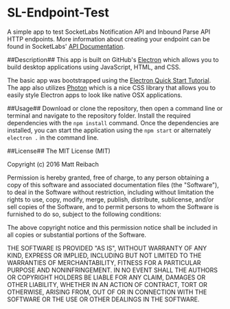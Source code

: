 # SL-Endpoint-Test
A simple app to test SocketLabs Notification API and Inbound Parse API HTTP endpoints.  More information about creating your endpoint can be found in SocketLabs' [API Documentation](http://www.socketlabs.com/api-reference/).

##Description##
This app is built on GitHub's [Electron](http://electron.atom.io/) which allows you to build desktop applications using JavaScript, HTML, and CSS.

The basic app was bootstrapped using the [Electron Quick Start Tutorial](http://electron.atom.io/docs/tutorial/quick-start/).  The app also utilizes [Photon](http://photonkit.com/) which is a nice CSS library that allows you to easily style Electron apps to look like native OSX applications.

##Usage##
Download or clone the repository, then open a command line or terminal and navigate to the repository folder.  Install the required dependencies with the `npm install` command.  Once the dependencies are installed, you can start the application using the `npm start` or alternately `electron .` in the command line.

##License##
The MIT License (MIT)

Copyright (c) 2016 Matt Reibach

Permission is hereby granted, free of charge, to any person obtaining a copy
of this software and associated documentation files (the "Software"), to deal
in the Software without restriction, including without limitation the rights
to use, copy, modify, merge, publish, distribute, sublicense, and/or sell
copies of the Software, and to permit persons to whom the Software is
furnished to do so, subject to the following conditions:

The above copyright notice and this permission notice shall be included in all
copies or substantial portions of the Software.

THE SOFTWARE IS PROVIDED "AS IS", WITHOUT WARRANTY OF ANY KIND, EXPRESS OR
IMPLIED, INCLUDING BUT NOT LIMITED TO THE WARRANTIES OF MERCHANTABILITY,
FITNESS FOR A PARTICULAR PURPOSE AND NONINFRINGEMENT. IN NO EVENT SHALL THE
AUTHORS OR COPYRIGHT HOLDERS BE LIABLE FOR ANY CLAIM, DAMAGES OR OTHER
LIABILITY, WHETHER IN AN ACTION OF CONTRACT, TORT OR OTHERWISE, ARISING FROM,
OUT OF OR IN CONNECTION WITH THE SOFTWARE OR THE USE OR OTHER DEALINGS IN THE
SOFTWARE.